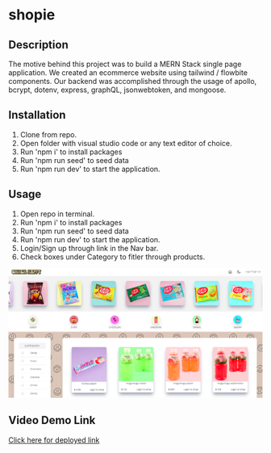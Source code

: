 # shopie

## Description
The motive behind this project was to build a MERN Stack single page application. We created an ecommerce website using tailwind / flowbite components. Our backend was accomplished through the usage of apollo, bcrypt, dotenv, express, graphQL, jsonwebtoken, and mongoose.
 
## Installation
1. Clone from repo.
2. Open folder with visual studio code or any text editor of choice.
3. Run 'npm i' to install packages
5. Run 'npm run seed' to seed data
4. Run 'npm run dev' to start the application.

## Usage
1. Open repo in terminal.
2. Run 'npm i' to install packages
3. Run 'npm run seed' to seed data
4. Run 'npm run dev' to start the application.
5. Login/Sign up through link in the Nav bar.
6. Check boxes under Category to fitler through products.

![Screenshot of website](./client/src/assets/SNACK-HAPPY.png)

## Video Demo Link
[Click here for deployed link](https://damp-bayou-26639-6c0434c98fff.herokuapp.com/)